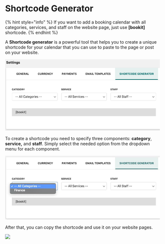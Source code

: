 # Shortcode Generator

{% hint style="info" %}
If you want to add a booking calendar with all categories, services, and staff on the website page, just use **\[bookit]** shortcode.
{% endhint %}

A **Shortcode generator** is a powerful tool that helps you to create a unique shortcode for your calendar that you can use to paste to the page or post on your website.&#x20;

<div align="center">

<img src="../.gitbook/assets/image (43).png" alt="">

</div>

To create a shortcode you need to specify three components: **category**, **service,** and **staff**. Simply select the needed option from the dropdown menu for each component.

![](<../.gitbook/assets/image (135).png>)

After that, you can copy the shortcode and use it on your website pages.

![](https://lh6.googleusercontent.com/H5RSKBRl2WbZAJim28K73Z-wrGiPgDRNHHkZlTN-D2fV3unMpODOYJrS2mVP3iiN8PBOYUAKFWlOtbGWMJ0yAPW\_hFzfrJ5P05ag0Ee7Sf69lyKJDFHsFKVNLO790QmNWhvl\_H2u)
